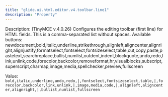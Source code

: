 ```yaml
---
title: "glide.ui.html.editor.v4.toolbar.line1"
description: "Property"
---
```


Description: (TinyMCE v.4.0.26) Configures the editing toolbar (first line) for HTML fields. This is a comma-separated list without spaces. Available buttons:<br>
newdocument,bold,italic,underline,strikethrough,alignleft,aligncenter,alignright,alignjustify,formatselect,fontselect,fontsizeselect,table,cut,copy,paste,pastetext,searchreplace,bullist,numlist,outdent,indent,blockquote,undo,redo,link,unlink,code,forecolor,backcolor,removeformat,hr,visualblocks,subscript,superscript,charmap,image,media,spellchecker,preview,fullscreen

Value: `bold,italic,underline,undo,redo,|,fontselect,fontsizeselect,table,|,forecolor,backcolor,link,unlink,|,image,media,code,|,alignleft,aligncenter,alignright,|,bullist,numlist,fullscreen`